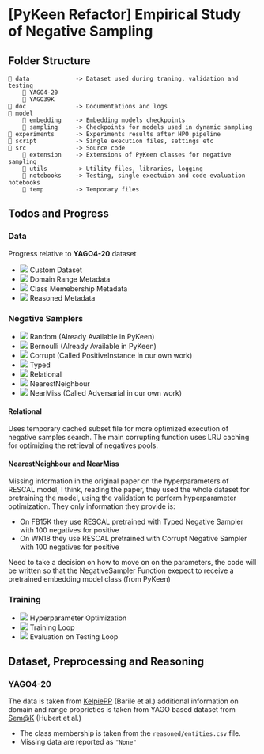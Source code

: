 # [PyKeen Refactor] Empirical Study of Negative Sampling

## Folder Structure

```
📁 data             -> Dataset used during traning, validation and testing
    📁 YAGO4-20
    📁 YAGO39K   
📁 doc              -> Documentations and logs
📁 model
    📁 embedding    -> Embedding models checkpoints
    📁 sampling     -> Checkpoints for models used in dynamic sampling
📁 experiments      -> Experiments results after HPO pipeline
📁 script           -> Single execution files, settings etc     
📁 src              -> Source code
    📁 extension    -> Extensions of PyKeen classes for negative sampling
    📁 utils        -> Utility files, libraries, logging
    📁 notebooks    -> Testing, single exectuion and code evaluation notebooks
    📁 temp         -> Temporary files 
```

## Todos and Progress

### Data

Progress relative to **YAGO4-20** dataset

- ![](https://geps.dev/progress/100) Custom Dataset
- ![](https://geps.dev/progress/100) Domain Range Metadata
- ![](https://geps.dev/progress/100) Class Memebership Metadata
- ![](https://geps.dev/progress/0) Reasoned Metadata

### Negative Samplers

- ![](https://geps.dev/progress/100) Random (Already Available in PyKeen)
- ![](https://geps.dev/progress/100) Bernoulli (Already Available in PyKeen)
- ![](https://geps.dev/progress/90) Corrupt (Called PositiveInstance in our own work)
- ![](https://geps.dev/progress/90) Typed
- ![](https://geps.dev/progress/90) Relational
- ![](https://geps.dev/progress/90) NearestNeighbour 
- ![](https://geps.dev/progress/90) NearMiss (Called Adversarial in our own work)

#### Relational 

Uses temporary cached subset file for more optimized execution of negative samples search. The main corrupting function uses LRU caching for optimizing the 
retrieval of negatives pools.

#### NearestNeighbour and NearMiss

Missing information in the original paper on the hyperparameters of RESCAL model, I think, reading the paper, they used  the whole dataset for pretraining the model, using
the validation to perform hyperparameter optimization. They only information they provide is:
- On FB15K they use RESCAL pretrained with Typed Negative Sampler with 100 negatives for positive
- On WN18 they use RESCAL pretrained with Corrupt Negative Sampler with 100 negatives for positive

Need to take a decision on how to move on on the parameters, the code will be written so that the NegativeSampler Function exepect to receive a pretrained 
embedding model class (from PyKeen)



### Training 

- ![](https://geps.dev/progress/100) Hyperparameter Optimization
- ![](https://geps.dev/progress/100) Training Loop
- ![](https://geps.dev/progress/0) Evaluation on Testing Loop




## Dataset, Preprocessing and Reasoning

### YAGO4-20

The data is taken from [KelpiePP](https://github.com/rbarile17/kelpiePP) (Barile et al.) additional information on domain and range proprieties is taken from YAGO based dataset from [Sem@K](https://github.com/nicolas-hbt/benchmark-sematk) (Hubert et al.)

- The class membership is taken from the `reasoned/entities.csv` file. 
- Missing data are reported as `"None"`


